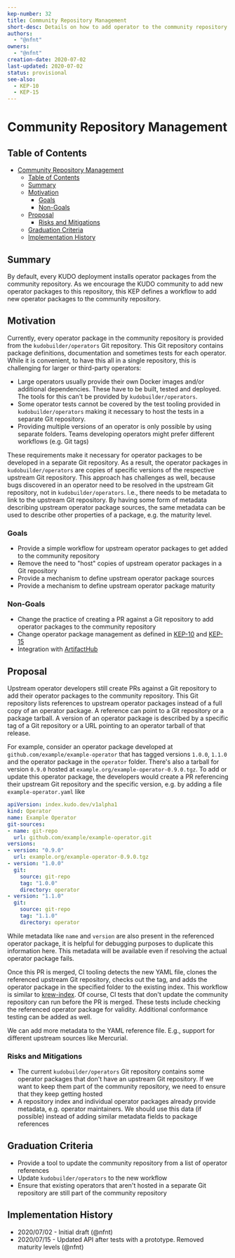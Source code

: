 ```yaml
---
kep-number: 32
title: Community Repository Management
short-desc: Details on how to add operator to the community repository
authors:
  - "@nfnt"
owners:
  - "@nfnt"
creation-date: 2020-07-02
last-updated: 2020-07-02
status: provisional
see-also:
  - KEP-10
  - KEP-15
---
```


# Community Repository Management

## Table of Contents

- [Community Repository Management](#community-repository-management)
  - [Table of Contents](#table-of-contents)
  - [Summary](#summary)
  - [Motivation](#motivation)
    - [Goals](#goals)
    - [Non-Goals](#non-goals)
  - [Proposal](#proposal)
    - [Risks and Mitigations](#risks-and-mitigations)
  - [Graduation Criteria](#graduation-criteria)
  - [Implementation History](#implementation-history)

## Summary

By default, every KUDO deployment installs operator packages from the community repository. As we encourage the KUDO community to add new operator packages to this repository, this KEP defines a workflow to add new operator packages to the community repository.

## Motivation

Currently, every operator package in the community repository is provided from the `kudobuilder/operators` Git repository. This Git repository contains package definitions, documentation and sometimes tests for each operator. While it is convenient, to have this all in a single repository, this is challenging for larger or third-party operators:

- Large operators usually provide their own Docker images and/or additional dependencies. These have to be built, tested and deployed. The tools for this can't be provided by `kudobuilder/operators`.
- Some operator tests cannot be covered by the test tooling provided in `kudobuilder/operators` making it necessary to host the tests in a separate Git repository.
- Providing multiple versions of an operator is only possible by using separate folders. Teams developing operators might prefer different workflows (e.g. Git tags)

These requirements make it necessary for operator packages to be developed in a separate Git repository. As a result, the operator packages in `kudobuilder/operators` are copies of specific versions of the respective upstream Git repository. This approach has challenges as well, because bugs discovered in an operator need to be resolved in the upstream Git repository, not in `kudobuilder/operators`. I.e., there needs to be metadata to link to the upstream Git repository. By having some form of metadata describing upstream operator package sources, the same metadata can be used to describe other properties of a package, e.g. the maturity level.

### Goals

- Provide a simple workflow for upstream operator packages to get added to the community repository
- Remove the need to "host" copies of upstream operator packages in a Git repository
- Provide a mechanism to define upstream operator package sources
- Provide a mechanism to define upstream operator package maturity

### Non-Goals

- Change the practice of creating a PR against a Git repository to add operator packages to the community repository
- Change operator package management as defined in [KEP-10](0010-package-manager.md) and [KEP-15](0015-repository-management.md)
- Integration with [ArtifactHub](https://artifacthub.io/)

## Proposal

Upstream operator developers still create PRs against a Git repository to add their operator packages to the community repository. This Git repository lists references to upstream operator packages instead of a full copy of an operator package. A reference can point to a Git repository or a package tarball. A version of an operator package is described by a specific tag of a Git repository or a URL pointing to an operator tarball of that release.

For example, consider an operator package developed at `github.com/example/example-operator` that has tagged versions `1.0.0`, `1.1.0` and the operator package in the `operator` folder. There's also a tarball for version `0.9.0` hosted at `example.org/example-operator-0.9.0.tgz`. To add or update this operator package, the developers would create a PR referencing their upstream Git repository and the specific version, e.g. by adding a file `example-operator.yaml` like

```yaml
apiVersion: index.kudo.dev/v1alpha1
kind: Operator
name: Example Operator
git-sources:
- name: git-repo
  url: github.com/example/example-operator.git
versions:
- version: "0.9.0"
  url: example.org/example-operator-0.9.0.tgz
- version: "1.0.0"
  git:
    source: git-repo
    tag: "1.0.0"
    directory: operator
- version: "1.1.0"
  git:
    source: git-repo
    tag: "1.1.0"
    directory: operator
```

While metadata like `name` and `version` are also present in the referenced operator package, it is helpful for debugging purposes to duplicate this information here. This metadata will be available even if resolving the actual operator package fails.

Once this PR is merged, CI tooling detects the new YAML file, clones the referenced upstream Git repository, checks out the tag, and adds the operator package in the specified folder to the existing index. This workflow is similar to [krew-index](https://github.com/kubernetes-sigs/krew-index). Of course, CI tests that don't update the community repository can run before the PR is merged. These tests include checking the referenced operator package for validity. Additional conformance testing can be added as well.

We can add more metadata to the YAML reference file. E.g., support for different upstream sources like Mercurial.

### Risks and Mitigations

- The current `kudobuilder/operators` Git repository contains some operator packages that don't have an upstream Git repository. If we want to keep them part of the community repository, we need to ensure that they keep getting hosted
- A repository index and individual operator packages already provide metadata, e.g. operator maintainers. We should use this data (if possible) instead of adding similar metadata fields to package references

## Graduation Criteria

- Provide a tool to update the community repository from a list of operator references
- Update `kudobuilder/operators` to the new workflow
- Ensure that existing operators that aren't hosted in a separate Git repository are still part of the community repository

## Implementation History

- 2020/07/02 - Initial draft (@nfnt)
- 2020/07/15 - Updated API after tests with a prototype. Removed maturity levels (@nfnt)
